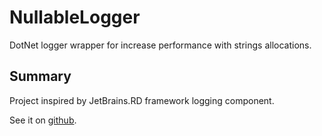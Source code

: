 # NullableLogger
DotNet logger wrapper for increase performance with strings allocations.

## Summary
Project inspired by JetBrains.RD framework logging component. 

See it on [github](https://github.com/JetBrains/rd/tree/master/rd-net/Lifetimes/Diagnostics).
